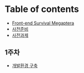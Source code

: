 # Table of contents

* [Front-end Survival Megaptera](README.md)
* [사전준비](undefined.md)
* [사전과제](undefined-1.md)

## 1주차

* [개발환경 구축](1/undefined.md)
